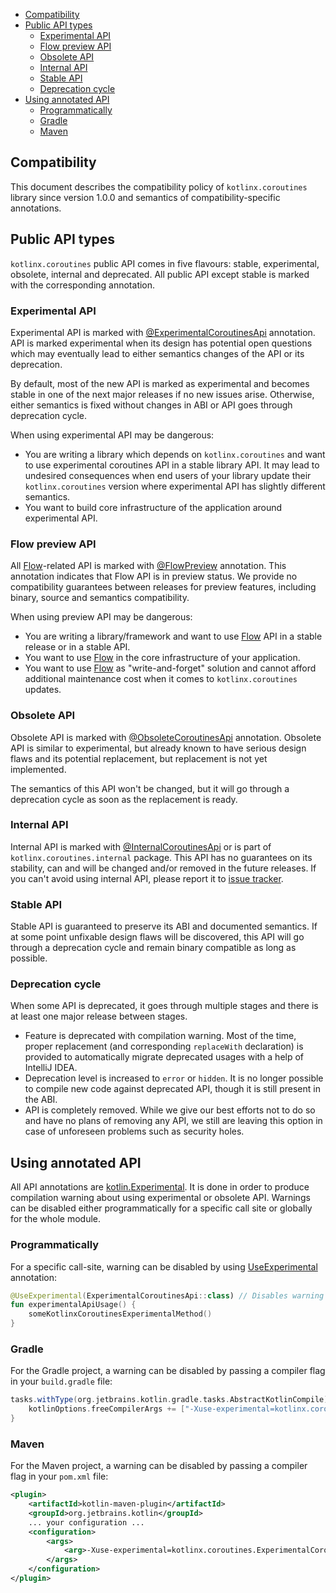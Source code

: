 <!--- TOC -->

* [Compatibility](#compatibility)
* [Public API types](#public-api-types)
  * [Experimental API](#experimental-api)
  * [Flow preview API](#flow-preview-api)
  * [Obsolete API](#obsolete-api)
  * [Internal API](#internal-api)
  * [Stable API](#stable-api)
  * [Deprecation cycle](#deprecation-cycle)
* [Using annotated API](#using-annotated-api)
  * [Programmatically](#programmatically)
  * [Gradle](#gradle)
  * [Maven](#maven)

<!--- END -->

## Compatibility
This document describes the compatibility policy of `kotlinx.coroutines` library since version 1.0.0 and semantics of compatibility-specific annotations.


## Public API types
`kotlinx.coroutines` public API comes in five flavours: stable, experimental, obsolete, internal and deprecated. 
All public API except stable is marked with the corresponding annotation.

### Experimental API
Experimental API is marked with [@ExperimentalCoroutinesApi][ExperimentalCoroutinesApi] annotation.
API is marked experimental when its design has potential open questions which may eventually lead to 
either semantics changes of the API or its deprecation.

By default, most of the new API is marked as experimental and becomes stable in one of the next major releases if no new issues arise.
Otherwise, either semantics is fixed without changes in ABI or API goes through deprecation cycle. 

When using experimental API may be dangerous:
* You are writing a library which depends on `kotlinx.coroutines` and want to use experimental coroutines API in a stable library API.
It may lead to undesired consequences when end users of your library update their `kotlinx.coroutines` version where experimental API
has slightly different semantics.
* You want to build core infrastructure of the application around experimental API. 

### Flow preview API
All [Flow]-related API is marked with [@FlowPreview][FlowPreview] annotation.
This annotation indicates that Flow API is in preview status.
We provide no compatibility guarantees between releases for preview features, including binary, source and semantics compatibility.

When using preview API may be dangerous:
* You are writing a library/framework and want to use [Flow] API in a stable release or in a stable API.
* You want to use [Flow] in the core infrastructure of your application.
* You want to use [Flow] as "write-and-forget" solution and cannot afford additional maintenance cost when 
  it comes to `kotlinx.coroutines` updates.


### Obsolete API
Obsolete API is marked with [@ObsoleteCoroutinesApi][ObsoleteCoroutinesApi] annotation.
Obsolete API is similar to experimental, but already known to have serious design flaws and its potential replacement, 
but replacement is not yet implemented.

The semantics of this API won't be changed, but it will go through a deprecation cycle as soon as the replacement is ready.

### Internal API
Internal API is marked with [@InternalCoroutinesApi][InternalCoroutinesApi] or is part of `kotlinx.coroutines.internal` package.
This API has no guarantees on its stability, can and will be changed and/or removed in the future releases. 
If you can't avoid using internal API, please report it to [issue tracker](https://github.com/Kotlin/kotlinx.coroutines/issues/new).

### Stable API
Stable API is guaranteed to preserve its ABI and documented semantics. If at some point unfixable design flaws will be discovered, 
this API will go through a deprecation cycle and remain binary compatible as long as possible.

### Deprecation cycle
When some API is deprecated, it goes through multiple stages and there is at least one major release between stages.
* Feature is deprecated with compilation warning. Most of the time, proper replacement 
(and corresponding `replaceWith` declaration) is provided to automatically migrate deprecated usages with a help of IntelliJ IDEA.
* Deprecation level is increased to `error` or `hidden`. It is no longer possible to compile new code against deprecated API, 
  though it is still present in the ABI.
* API is completely removed. While we give our best efforts not to do so and have no plans of removing any API, we still are leaving 
this option in case of unforeseen problems such as security holes.

## Using annotated API
All API annotations are [kotlin.Experimental](https://kotlinlang.org/api/latest/jvm/stdlib/kotlin/-experimental/index.html).
It is done in order to produce compilation warning about using experimental or obsolete API.
Warnings can be disabled either programmatically for a specific call site or globally for the whole module.

### Programmatically
For a specific call-site, warning can be disabled by using [UseExperimental](https://kotlinlang.org/api/latest/jvm/stdlib/kotlin/-use-experimental/index.html) annotation:
```kotlin
@UseExperimental(ExperimentalCoroutinesApi::class) // Disables warning about experimental coroutines API 
fun experimentalApiUsage() {
    someKotlinxCoroutinesExperimentalMethod()
}
``` 

### Gradle
For the Gradle project, a warning can be disabled by passing a compiler flag in your `build.gradle` file:

```groovy
tasks.withType(org.jetbrains.kotlin.gradle.tasks.AbstractKotlinCompile).all {
    kotlinOptions.freeCompilerArgs += ["-Xuse-experimental=kotlinx.coroutines.ExperimentalCoroutinesApi"]
}

```

### Maven
For the Maven project, a warning can be disabled by passing a compiler flag in your `pom.xml` file:
```xml
<plugin>
    <artifactId>kotlin-maven-plugin</artifactId>
    <groupId>org.jetbrains.kotlin</groupId>
    ... your configuration ...
    <configuration>
        <args>
            <arg>-Xuse-experimental=kotlinx.coroutines.ExperimentalCoroutinesApi</arg>
        </args>
    </configuration>
</plugin>
```


<!--- MODULE kotlinx-coroutines-core -->
<!--- INDEX kotlinx.coroutines.flow -->
[Flow]: https://kotlin.github.io/kotlinx.coroutines/kotlinx-coroutines-core/kotlinx.coroutines.flow/-flow/index.html
<!--- INDEX kotlinx.coroutines -->
[ExperimentalCoroutinesApi]: https://kotlin.github.io/kotlinx.coroutines/kotlinx-coroutines-core/kotlinx.coroutines/-experimental-coroutines-api/index.html
[FlowPreview]: https://kotlin.github.io/kotlinx.coroutines/kotlinx-coroutines-core/kotlinx.coroutines/-flow-preview/index.html
[ObsoleteCoroutinesApi]: https://kotlin.github.io/kotlinx.coroutines/kotlinx-coroutines-core/kotlinx.coroutines/-obsolete-coroutines-api/index.html
[InternalCoroutinesApi]: https://kotlin.github.io/kotlinx.coroutines/kotlinx-coroutines-core/kotlinx.coroutines/-internal-coroutines-api/index.html
<!--- END -->
